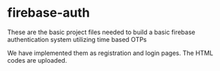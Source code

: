 # firebase-auth
These are the basic project files needed to build a basic firebase authentication system utilizing time based OTPs

We have implemented them as registration and login pages. The HTML codes are uploaded.
